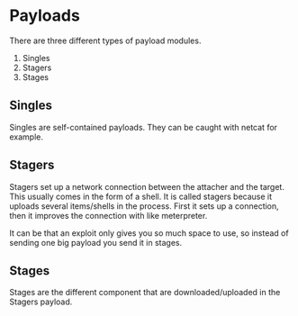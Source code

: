 # Payloads


There are three different types of payload modules.

1. Singles
2. Stagers
3. Stages


## Singles

Singles are self-contained payloads. They can be caught with netcat for example.

## Stagers

Stagers set up a network connection between the attacher and the target. This usually comes in the form of a shell. It is called stagers because it uploads several items/shells in the process. First it sets up a connection, then it improves the connection with like meterpreter.

It can be that an exploit only gives you so much space to use, so instead of sending one big payload you send it in stages.

## Stages

Stages are the different component that are downloaded/uploaded in the Stagers payload. 
